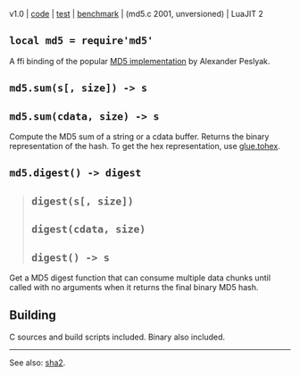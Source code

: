 v1.0 | [code](http://code.google.com/p/lua-files/source/browse/md5.lua) | [test](http://code.google.com/p/lua-files/source/browse/md5_test.lua) | [benchmark](https://code.google.com/p/lua-files/source/browse/hash_benchmark.lua) | (md5.c 2001, unversioned) | LuaJIT 2

## `local md5 = require'md5'` ##

A ffi binding of the popular [MD5 implementation](http://openwall.info/wiki/people/solar/software/public-domain-source-code/md5) by Alexander Peslyak.

## `md5.sum(s[, size]) -> s` ##
## `md5.sum(cdata, size) -> s` ##

Compute the MD5 sum of a string or a cdata buffer. Returns the binary representation of the hash. To get the hex representation, use [glue.tohex](tohex.md).

## `md5.digest() -> digest` ##
> ## `digest(s[, size])` ##
> ## `digest(cdata, size)` ##
> ## `digest() -> s` ##

Get a MD5 digest function that can consume multiple data chunks until called with no arguments when it returns the final binary MD5 hash.

## Building ##

C sources and build scripts included. Binary also included.


---

See also: [sha2](sha2.md).